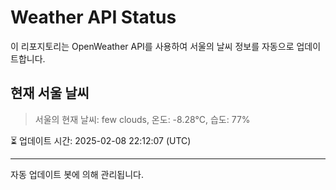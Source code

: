 
# Weather API Status

이 리포지토리는 OpenWeather API를 사용하여 서울의 날씨 정보를 자동으로 업데이트합니다.

## 현재 서울 날씨
> 서울의 현재 날씨: few clouds, 온도: -8.28°C, 습도: 77%

⏳ 업데이트 시간: 2025-02-08 22:12:07 (UTC)

---
자동 업데이트 봇에 의해 관리됩니다.
